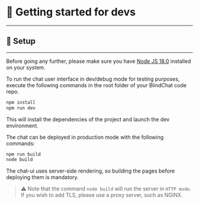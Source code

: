 # 👋 Getting started for devs

---

## 🔧 Setup

---

Before going any further, please make sure you have [Node JS 18.0](https://nodejs.org/en) installed on your system.

To run the chat user interface in dev/debug mode for testing purposes, execute the following commands in the root folder of your BlindChat code repo.

```bash
npm install
npm run dev
```

This will install the dependencies of the project and launch the dev environment.

The chat can be deployed in production mode with the following commands:

```bash
npm run build
node build
```

The chat-ui uses server-side rendering, so building the pages before deploying them is mandatory.

> ⚠️ Note that the command `node build` will run the server in `HTTP mode`.
> If you wish to add TLS, please use a proxy server, such as NGINX.
